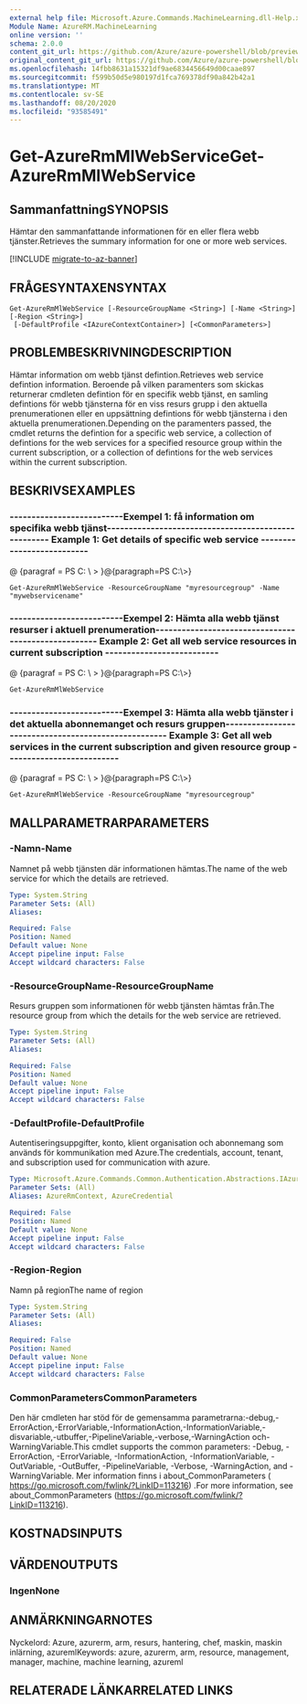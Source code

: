 ```yaml
---
external help file: Microsoft.Azure.Commands.MachineLearning.dll-Help.xml
Module Name: AzureRM.MachineLearning
online version: ''
schema: 2.0.0
content_git_url: https://github.com/Azure/azure-powershell/blob/preview/src/ResourceManager/MachineLearning/Commands.MachineLearning/help/Get-AzureRmMlWebService.md
original_content_git_url: https://github.com/Azure/azure-powershell/blob/preview/src/ResourceManager/MachineLearning/Commands.MachineLearning/help/Get-AzureRmMlWebService.md
ms.openlocfilehash: 14fbb8631a15321df9ae6834456649d00caae897
ms.sourcegitcommit: f599b50d5e980197d1fca769378df90a842b42a1
ms.translationtype: MT
ms.contentlocale: sv-SE
ms.lasthandoff: 08/20/2020
ms.locfileid: "93585491"
---
```

# <span data-ttu-id="0156b-101">Get-AzureRmMlWebService</span><span class="sxs-lookup"><span data-stu-id="0156b-101">Get-AzureRmMlWebService</span></span>

## <span data-ttu-id="0156b-102">Sammanfattning</span><span class="sxs-lookup"><span data-stu-id="0156b-102">SYNOPSIS</span></span>
<span data-ttu-id="0156b-103">Hämtar den sammanfattande informationen för en eller flera webb tjänster.</span><span class="sxs-lookup"><span data-stu-id="0156b-103">Retrieves the summary information for one or more web services.</span></span>

[!INCLUDE [migrate-to-az-banner](../../includes/migrate-to-az-banner.md)]

## <span data-ttu-id="0156b-104">FRÅGESYNTAXEN</span><span class="sxs-lookup"><span data-stu-id="0156b-104">SYNTAX</span></span>

```
Get-AzureRmMlWebService [-ResourceGroupName <String>] [-Name <String>] [-Region <String>]
 [-DefaultProfile <IAzureContextContainer>] [<CommonParameters>]
```

## <span data-ttu-id="0156b-105">PROBLEMBESKRIVNING</span><span class="sxs-lookup"><span data-stu-id="0156b-105">DESCRIPTION</span></span>
<span data-ttu-id="0156b-106">Hämtar information om webb tjänst defintion.</span><span class="sxs-lookup"><span data-stu-id="0156b-106">Retrieves web service defintion information.</span></span>
<span data-ttu-id="0156b-107">Beroende på vilken paramenters som skickas returnerar cmdleten defintion för en specifik webb tjänst, en samling defintions för webb tjänsterna för en viss resurs grupp i den aktuella prenumerationen eller en uppsättning defintions för webb tjänsterna i den aktuella prenumerationen.</span><span class="sxs-lookup"><span data-stu-id="0156b-107">Depending on the paramenters passed, the cmdlet returns the defintion for a specific web service, a collection of defintions for the web services for a specified resource group within the current subscription, or a collection of defintions for the web services within the current subscription.</span></span>

## <span data-ttu-id="0156b-108">BESKRIVS</span><span class="sxs-lookup"><span data-stu-id="0156b-108">EXAMPLES</span></span>

### <span data-ttu-id="0156b-109">--------------------------Exempel 1: få information om specifika webb tjänst--------------------------</span><span class="sxs-lookup"><span data-stu-id="0156b-109">--------------------------  Example 1: Get details of specific web service  --------------------------</span></span>
<span data-ttu-id="0156b-110">@ {paragraf = PS C: \\ \> }</span><span class="sxs-lookup"><span data-stu-id="0156b-110">@{paragraph=PS C:\\\>}</span></span>





```
Get-AzureRmMlWebService -ResourceGroupName "myresourcegroup" -Name "mywebservicename"
```

### <span data-ttu-id="0156b-111">--------------------------Exempel 2: Hämta alla webb tjänst resurser i aktuell prenumeration--------------------------</span><span class="sxs-lookup"><span data-stu-id="0156b-111">--------------------------  Example 2: Get all web service resources in current subscription  --------------------------</span></span>
<span data-ttu-id="0156b-112">@ {paragraf = PS C: \\ \> }</span><span class="sxs-lookup"><span data-stu-id="0156b-112">@{paragraph=PS C:\\\>}</span></span>





```
Get-AzureRmMlWebService
```

### <span data-ttu-id="0156b-113">--------------------------Exempel 3: Hämta alla webb tjänster i det aktuella abonnemanget och resurs gruppen--------------------------</span><span class="sxs-lookup"><span data-stu-id="0156b-113">--------------------------  Example 3: Get all web services in the current subscription and given resource group  --------------------------</span></span>
<span data-ttu-id="0156b-114">@ {paragraf = PS C: \\ \> }</span><span class="sxs-lookup"><span data-stu-id="0156b-114">@{paragraph=PS C:\\\>}</span></span>





```
Get-AzureRmMlWebService -ResourceGroupName "myresourcegroup"
```

## <span data-ttu-id="0156b-115">MALLPARAMETRAR</span><span class="sxs-lookup"><span data-stu-id="0156b-115">PARAMETERS</span></span>

### <span data-ttu-id="0156b-116">-Namn</span><span class="sxs-lookup"><span data-stu-id="0156b-116">-Name</span></span>
<span data-ttu-id="0156b-117">Namnet på webb tjänsten där informationen hämtas.</span><span class="sxs-lookup"><span data-stu-id="0156b-117">The name of the web service for which the details are retrieved.</span></span>

```yaml
Type: System.String
Parameter Sets: (All)
Aliases: 

Required: False
Position: Named
Default value: None
Accept pipeline input: False
Accept wildcard characters: False
```

### <span data-ttu-id="0156b-118">-ResourceGroupName</span><span class="sxs-lookup"><span data-stu-id="0156b-118">-ResourceGroupName</span></span>
<span data-ttu-id="0156b-119">Resurs gruppen som informationen för webb tjänsten hämtas från.</span><span class="sxs-lookup"><span data-stu-id="0156b-119">The resource group from which the details for the web service are retrieved.</span></span>

```yaml
Type: System.String
Parameter Sets: (All)
Aliases: 

Required: False
Position: Named
Default value: None
Accept pipeline input: False
Accept wildcard characters: False
```

### <span data-ttu-id="0156b-120">-DefaultProfile</span><span class="sxs-lookup"><span data-stu-id="0156b-120">-DefaultProfile</span></span>
<span data-ttu-id="0156b-121">Autentiseringsuppgifter, konto, klient organisation och abonnemang som används för kommunikation med Azure.</span><span class="sxs-lookup"><span data-stu-id="0156b-121">The credentials, account, tenant, and subscription used for communication with azure.</span></span>

```yaml
Type: Microsoft.Azure.Commands.Common.Authentication.Abstractions.IAzureContextContainer
Parameter Sets: (All)
Aliases: AzureRmContext, AzureCredential

Required: False
Position: Named
Default value: None
Accept pipeline input: False
Accept wildcard characters: False
```

### <span data-ttu-id="0156b-122">-Region</span><span class="sxs-lookup"><span data-stu-id="0156b-122">-Region</span></span>
<span data-ttu-id="0156b-123">Namn på region</span><span class="sxs-lookup"><span data-stu-id="0156b-123">The name of region</span></span>

```yaml
Type: System.String
Parameter Sets: (All)
Aliases: 

Required: False
Position: Named
Default value: None
Accept pipeline input: False
Accept wildcard characters: False
```

### <span data-ttu-id="0156b-124">CommonParameters</span><span class="sxs-lookup"><span data-stu-id="0156b-124">CommonParameters</span></span>
<span data-ttu-id="0156b-125">Den här cmdleten har stöd för de gemensamma parametrarna:-debug,-ErrorAction,-ErrorVariable,-InformationAction,-InformationVariable,-disvariable,-utbuffer,-PipelineVariable,-verbose,-WarningAction och-WarningVariable.</span><span class="sxs-lookup"><span data-stu-id="0156b-125">This cmdlet supports the common parameters: -Debug, -ErrorAction, -ErrorVariable, -InformationAction, -InformationVariable, -OutVariable, -OutBuffer, -PipelineVariable, -Verbose, -WarningAction, and -WarningVariable.</span></span> <span data-ttu-id="0156b-126">Mer information finns i about_CommonParameters ( https://go.microsoft.com/fwlink/?LinkID=113216) .</span><span class="sxs-lookup"><span data-stu-id="0156b-126">For more information, see about_CommonParameters (https://go.microsoft.com/fwlink/?LinkID=113216).</span></span>

## <span data-ttu-id="0156b-127">KOSTNADS</span><span class="sxs-lookup"><span data-stu-id="0156b-127">INPUTS</span></span>

## <span data-ttu-id="0156b-128">VÄRDEN</span><span class="sxs-lookup"><span data-stu-id="0156b-128">OUTPUTS</span></span>

### <span data-ttu-id="0156b-129">Ingen</span><span class="sxs-lookup"><span data-stu-id="0156b-129">None</span></span>

## <span data-ttu-id="0156b-130">ANMÄRKNINGAR</span><span class="sxs-lookup"><span data-stu-id="0156b-130">NOTES</span></span>
<span data-ttu-id="0156b-131">Nyckelord: Azure, azurerm, arm, resurs, hantering, chef, maskin, maskin inlärning, azureml</span><span class="sxs-lookup"><span data-stu-id="0156b-131">Keywords: azure, azurerm, arm, resource, management, manager, machine, machine learning, azureml</span></span>

## <span data-ttu-id="0156b-132">RELATERADE LÄNKAR</span><span class="sxs-lookup"><span data-stu-id="0156b-132">RELATED LINKS</span></span>

